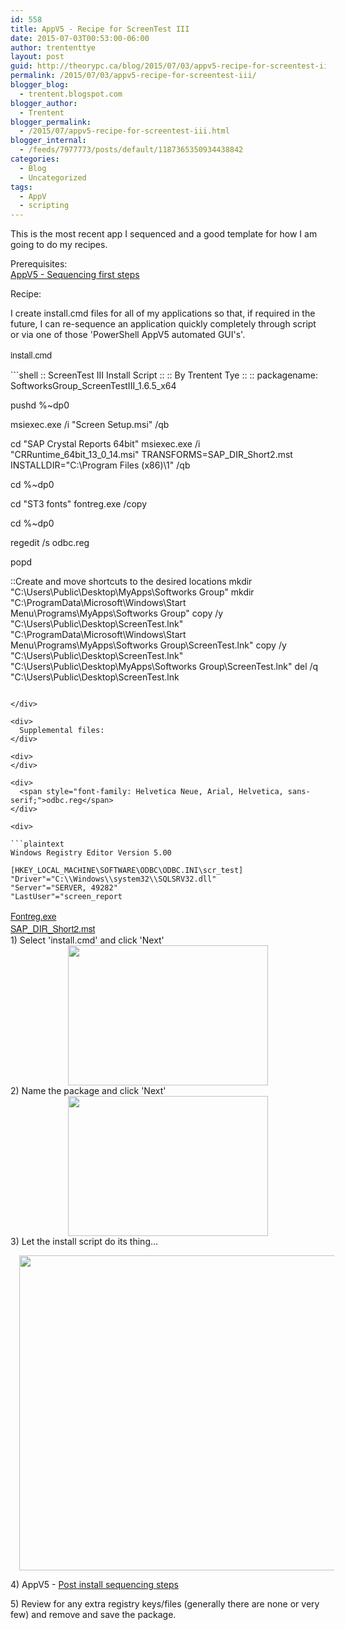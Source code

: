 ```yaml
---
id: 558
title: AppV5 - Recipe for ScreenTest III
date: 2015-07-03T00:53:00-06:00
author: trententtye
layout: post
guid: http://theorypc.ca/blog/2015/07/03/appv5-recipe-for-screentest-iii/
permalink: /2015/07/03/appv5-recipe-for-screentest-iii/
blogger_blog:
  - trentent.blogspot.com
blogger_author:
  - Trentent
blogger_permalink:
  - /2015/07/appv5-recipe-for-screentest-iii.html
blogger_internal:
  - /feeds/7977773/posts/default/1187365350934438842
categories:
  - Blog
  - Uncategorized
tags:
  - AppV
  - scripting
---
```

This is the most recent app I sequenced and a good template for how I am going to do my recipes.

Prerequisites:  
[AppV5 - Sequencing first steps](http://trentent.blogspot.ca/2015/07/appv5-sequencing-first-steps.html)

Recipe:

I create install.cmd files for all of my applications so that, if required in the future, I can re-sequence an application quickly completely through script or via one of those 'PowerShell AppV5 automated GUI's'.

<span style="font-family: Helvetica Neue, Arial, Helvetica, sans-serif;">install.cmd</span>

<div>
```shell
:: ScreenTest III Install Script
::
:: By Trentent Tye
::
:: packagename: SoftworksGroup_ScreenTestIII_1.6.5_x64
 
 
pushd %~dp0
 
msiexec.exe /i "Screen Setup.msi" /qb
 
cd "SAP Crystal Reports 64bit"
msiexec.exe /i "CRRuntime_64bit_13_0_14.msi" TRANSFORMS=SAP_DIR_Short2.mst INSTALLDIR="C:\Program Files (x86)\1" /qb
 
cd %~dp0
 
cd "ST3 fonts"
fontreg.exe /copy
 
cd %~dp0
 
regedit /s odbc.reg
 
popd
 
::Create and move shortcuts to the desired locations
mkdir "C:\Users\Public\Desktop\MyApps\Softworks Group"
mkdir "C:\ProgramData\Microsoft\Windows\Start Menu\Programs\MyApps\Softworks Group"
copy /y "C:\Users\Public\Desktop\ScreenTest.lnk" "C:\ProgramData\Microsoft\Windows\Start Menu\Programs\MyApps\Softworks Group\ScreenTest.lnk"
copy /y "C:\Users\Public\Desktop\ScreenTest.lnk" "C:\Users\Public\Desktop\MyApps\Softworks Group\ScreenTest.lnk"
del /q "C:\Users\Public\Desktop\ScreenTest.lnk
```

</div>

<div>
  Supplemental files:
</div>

<div>
</div>

<div>
  <span style="font-family: Helvetica Neue, Arial, Helvetica, sans-serif;">odbc.reg</span>
</div>

<div>
  
```plaintext
Windows Registry Editor Version 5.00
 
[HKEY_LOCAL_MACHINE\SOFTWARE\ODBC\ODBC.INI\scr_test]
"Driver"="C:\\Windows\\system32\\SQLSRV32.dll"
"Server"="SERVER, 49282"
"LastUser"="screen_report
```

</div>

<div>
  <div>
  </div>
</div>

<div>
  <a href="http://code.kliu.org/misc/fontreg/"><span style="font-family: Helvetica Neue, Arial, Helvetica, sans-serif;">Fontreg.exe</span></a>
</div>

<div>
  <span style="font-family: Helvetica Neue, Arial, Helvetica, sans-serif;"> </span>
</div>

<div>
  <a href="http://trentent.blogspot.ca/2015/06/crystalreports-13-and-appv-5-have-issues_26.html"><span style="font-family: Helvetica Neue, Arial, Helvetica, sans-serif;">SAP_DIR_Short2.mst</span></a>
</div>

<div>
  <span style="font-family: 'Courier New', Courier, monospace; font-size: x-small;"> </span>
</div>

<div>
  <span style="font-family: 'Courier New', Courier, monospace; font-size: x-small;"> </span>
</div>

<div>
  1) Select 'install.cmd' and click 'Next'
</div>

<div style="clear: both; text-align: center;">
  <a style="margin-left: 1em; margin-right: 1em;" href="http://1.bp.blogspot.com/-Ji_uGW-m8oA/VZYrDQq7OzI/AAAAAAAAA3E/_4-YtJzgyBk/s1600/20.PNG"><img src="http://1.bp.blogspot.com/-Ji_uGW-m8oA/VZYrDQq7OzI/AAAAAAAAA3E/_4-YtJzgyBk/s320/20.PNG" width="320" height="224" border="0" /></a>
</div>

<div>
</div>

<div>
  2) Name the package and click 'Next'
</div>

<div style="clear: both; text-align: center;">
  <a style="margin-left: 1em; margin-right: 1em;" href="http://4.bp.blogspot.com/-m9p5P4o8LxI/VZYrQx4SZXI/AAAAAAAAA3M/q9EZ6JOj_Nc/s1600/21.PNG"><img src="http://4.bp.blogspot.com/-m9p5P4o8LxI/VZYrQx4SZXI/AAAAAAAAA3M/q9EZ6JOj_Nc/s320/21.PNG" width="320" height="224" border="0" /></a>
</div>

<div>
  3) Let the install script do its thing...</p> 
  
  <div style="clear: both; text-align: center;">
    <a style="margin-left: 1em; margin-right: 1em;" href="http://2.bp.blogspot.com/-GlODZ1nptF0/VZYt_QTX4hI/AAAAAAAAA3Y/LVdc9m2Zhz4/s1600/2015-07-03%2B00_37_40.gif"><img src="http://2.bp.blogspot.com/-GlODZ1nptF0/VZYt_QTX4hI/AAAAAAAAA3Y/LVdc9m2Zhz4/s640/2015-07-03%2B00_37_40.gif" width="640" height="504" border="0" /></a>
  </div>
  
  <p>
    4) AppV5 - <a href="http://trentent.blogspot.com/2015/07/appv5-post-install-sequencing-steps.html">Post install sequencing steps</a>
  </p>
  
  <p>
    5) Review for any extra registry keys/files (generally there are none or very few) and remove and save the package.
  </p>
</div>

<!-- AddThis Advanced Settings generic via filter on the_content -->

<!-- AddThis Share Buttons generic via filter on the_content -->